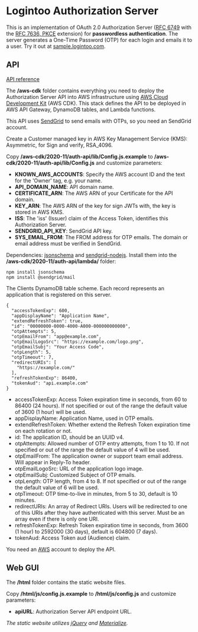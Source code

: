 # Logintoo Authorization Server

This is an implementation of OAuth 2.0 Authorization Server ([RFC 6749](https://tools.ietf.org/html/rfc6749) with the [RFC 7636, PKCE](https://tools.ietf.org/html/rfc7636) extension) for **passwordless authentication**. The server generates a One-Time Password (OTP) for each login and emails it to a user. Try it out at [sample.logintoo.com](https://sample.logintoo.com).

## API

[API reference](https://app.swaggerhub.com/apis-docs/logintoo/logintoo-authorization-server/2020-11)

The **/aws-cdk** folder contains everything you need to deploy the Authorization Server API into AWS infrastructure using [AWS Cloud Development Kit](https://aws.amazon.com/cdk/) (AWS CDK). This stack defines the API to be deployed in AWS API Gateway, DynamoDB tables, and Lambda functions.

This API uses [SendGrid](https://sendgrid.com) to send emails with OTPs, so you need an SendGrid account.

Create a Customer managed key in AWS Key Management Service (KMS): Asymmetric, for Sign and verify, RSA_4096.

Copy **/aws-cdk/2020-11/auth-api/lib/Config.js.example** to **/aws-cdk/2020-11/auth-api/lib/Config.js** and customize parameters:

- **KNOWN_AWS_ACCOUNTS**: Specify the AWS account ID and the text for the 'Owner' tag, e.g. your name.
- **API_DOMAIN_NAME**: API domain name.
- **CERTIFICATE_ARN**: The AWS ARN of your Certificate for the API domain.
- **KEY_ARN**: The AWS ARN of the key for sign JWTs with, the key is stored in AWS KMS.
- **ISS**: The 'iss' (Issuer) claim of the Access Token, identifies this Authorization Server.
- **SENDGRID_API_KEY**: SendGrid API key.
- **SYS_EMAIL_FROM**: The FROM address for OTP emails. The domain or email address must be verified in SendGrid.

Dependencies: [jsonschema](https://github.com/tdegrunt/jsonschema) and [sendgrid-nodejs](https://github.com/sendgrid/sendgrid-nodejs/tree/main/packages/mail).
Install them into the **/aws-cdk/2020-11/auth-api/lambda/** folder:
```
npm install jsonschema
npm install @sendgrid/mail
```

The Clients DynamoDB table scheme. Each record represents an application that is registered on this server.
```
{
  "accessTokenExp": 600,
  "appDisplayName": "Application Name",
  "extendRefreshToken": true,
  "id": "00000000-0000-4000-A000-000000000000",
  "otpAttempts": 5,
  "otpEmailFrom": "app@example.com",
  "otpEmailLogoSrc": "https://example.com/logo.png",
  "otpEmailSubj": "Your Access Code",
  "otpLength": 5,
  "otpTimeout": 7,
  "redirectURIs": [
    "https://example.com/"
  ],
  "refreshTokenExp": 86400,
  "tokenAud": "api.example.com"
} 
```
- accessTokenExp: Access Token expiration time in seconds, from 60 to 86400 (24 hours). If not specified or out of the range the default value of 3600 (1 hour) will be used.
- appDisplayName: Application Name, used in OTP emails.
- extendRefreshToken: Whether extend the Refresh Token expiration time on each rotation or not.
- id: The application ID, should be an UUID v4.
- otpAttempts: Allowed number of OTP entry attempts, from 1 to 10. If not specified or out of the range the default value of 4 will be used.
- otpEmailFrom: The application owner or support team email address. Will appear in Reply-To header.
- otpEmailLogoSrc: URL of the application logo image.
- otpEmailSubj: Customized Subject of OTP emails.
- otpLength: OTP length, from 4 to 8. If not specified or out of the range the default value of 6 will be used.
- otpTimeout: OTP time-to-live in minutes, from 5 to 30, default is 10 minutes.
- redirectURIs: An array of Redirect URIs. Users will be redirected to one of this URIs after they have authenticated with this server. Must be an array even if there is only one URI.
- refreshTokenExp: Refresh Token expiration time in seconds, from 3600 (1 hour) to 2592000 (30 days), default is 604800 (7 days).
- tokenAud: Access Token aud (Audience) claim.

You need an [AWS](https://aws.amazon.com/) account to deploy the API.

## Web GUI

The **/html** folder contains the static website files.

Copy **/html/js/config.js.example** to **/html/js/config.js** and customize parameters:

- **apiURL**: Authorization Server API endpoint URL.


*The static website utilizes [jQuery](https://jquery.com) and [Materialize](https://materializecss.com).*
